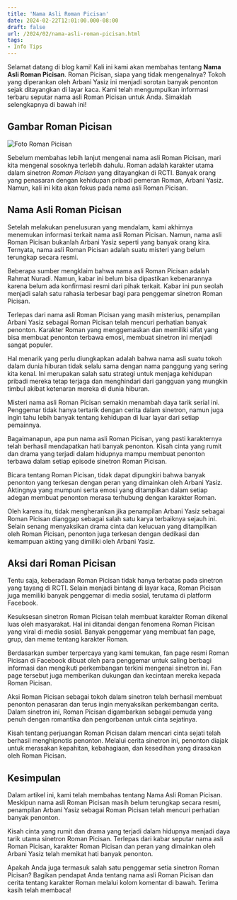 ```yaml
---
title: 'Nama Asli Roman Picisan'
date: 2024-02-22T12:01:00.000-08:00
draft: false
url: /2024/02/nama-asli-roman-picisan.html
tags: 
- Info Tips
---
```


Selamat datang di blog kami! Kali ini kami akan membahas tentang **Nama Asli Roman Picisan**. Roman Picisan, siapa yang tidak mengenalnya? Tokoh yang diperankan oleh Arbani Yasiz ini menjadi sorotan banyak penonton sejak ditayangkan di layar kaca. Kami telah mengumpulkan informasi terbaru seputar nama asli Roman Picisan untuk Anda. Simaklah selengkapnya di bawah ini!

Gambar Roman Picisan
--------------------

![Foto Roman Picisan](https://blogger.googleusercontent.com/img/b/R29vZ2xl/AVvXsEjz8NlFq4jNCYTlTdTzUvlhla9qFuAEnT_CMHW_nn_PytAhkgZI9Z92z_84iBfVbMKf0UmyE3MAKUMNeGJpQrid_BzhYA-9jFH9BcXp9-rhgqv_y-Bhxuarr6qqq2w1fcLD6G9dG8rhTdI/s400/Arbani+Yasiz+sebagai+pemeran+Roman.jpg)

Sebelum membahas lebih lanjut mengenai nama asli Roman Picisan, mari kita mengenal sosoknya terlebih dahulu. Roman adalah karakter utama dalam sinetron _Roman Picisan_ yang ditayangkan di RCTI. Banyak orang yang penasaran dengan kehidupan pribadi pemeran Roman, Arbani Yasiz. Namun, kali ini kita akan fokus pada nama asli Roman Picisan.

Nama Asli Roman Picisan
-----------------------

Setelah melakukan penelusuran yang mendalam, kami akhirnya menemukan informasi terkait nama asli Roman Picisan. Namun, nama asli Roman Picisan bukanlah Arbani Yasiz seperti yang banyak orang kira. Ternyata, nama asli Roman Picisan adalah suatu misteri yang belum terungkap secara resmi.

Beberapa sumber mengklaim bahwa nama asli Roman Picisan adalah Rahmat Nuradi. Namun, kabar ini belum bisa dipastikan kebenarannya karena belum ada konfirmasi resmi dari pihak terkait. Kabar ini pun seolah menjadi salah satu rahasia terbesar bagi para penggemar sinetron Roman Picisan.

Terlepas dari nama asli Roman Picisan yang masih misterius, penampilan Arbani Yasiz sebagai Roman Picisan telah mencuri perhatian banyak penonton. Karakter Roman yang menggemaskan dan memiliki sifat yang bisa membuat penonton terbawa emosi, membuat sinetron ini menjadi sangat populer.

Hal menarik yang perlu diungkapkan adalah bahwa nama asli suatu tokoh dalam dunia hiburan tidak selalu sama dengan nama panggung yang sering kita kenal. Ini merupakan salah satu strategi untuk menjaga kehidupan pribadi mereka tetap terjaga dan menghindari dari gangguan yang mungkin timbul akibat ketenaran mereka di dunia hiburan.

Misteri nama asli Roman Picisan semakin menambah daya tarik serial ini. Penggemar tidak hanya tertarik dengan cerita dalam sinetron, namun juga ingin tahu lebih banyak tentang kehidupan di luar layar dari setiap pemainnya.

Bagaimanapun, apa pun nama asli Roman Picisan, yang pasti karakternya telah berhasil mendapatkan hati banyak penonton. Kisah cinta yang rumit dan drama yang terjadi dalam hidupnya mampu membuat penonton terbawa dalam setiap episode sinetron Roman Picisan.

Bicara tentang Roman Picisan, tidak dapat dipungkiri bahwa banyak penonton yang terkesan dengan peran yang dimainkan oleh Arbani Yasiz. Aktingnya yang mumpuni serta emosi yang ditampilkan dalam setiap adegan membuat penonton merasa terhubung dengan karakter Roman.

Oleh karena itu, tidak mengherankan jika penampilan Arbani Yasiz sebagai Roman Picisan dianggap sebagai salah satu karya terbaiknya sejauh ini. Selain senang menyaksikan drama cinta dan kelucuan yang ditampilkan oleh Roman Picisan, penonton juga terkesan dengan dedikasi dan kemampuan akting yang dimiliki oleh Arbani Yasiz.

Aksi dari Roman Picisan
-----------------------

Tentu saja, keberadaan Roman Picisan tidak hanya terbatas pada sinetron yang tayang di RCTI. Selain menjadi bintang di layar kaca, Roman Picisan juga memiliki banyak penggemar di media sosial, terutama di platform Facebook.

Kesuksesan sinetron Roman Picisan telah membuat karakter Roman dikenal luas oleh masyarakat. Hal ini ditandai dengan fenomena Roman Picisan yang viral di media sosial. Banyak penggemar yang membuat fan page, grup, dan meme tentang karakter Roman.

Berdasarkan sumber terpercaya yang kami temukan, fan page resmi Roman Picisan di Facebook dibuat oleh para penggemar untuk saling berbagi informasi dan mengikuti perkembangan terkini mengenai sinetron ini. Fan page tersebut juga memberikan dukungan dan kecintaan mereka kepada Roman Picisan.

Aksi Roman Picisan sebagai tokoh dalam sinetron telah berhasil membuat penonton penasaran dan terus ingin menyaksikan perkembangan cerita. Dalam sinetron ini, Roman Picisan digambarkan sebagai pemuda yang penuh dengan romantika dan pengorbanan untuk cinta sejatinya.

Kisah tentang perjuangan Roman Picisan dalam mencari cinta sejati telah berhasil menghipnotis penonton. Melalui cerita sinetron ini, penonton diajak untuk merasakan kepahitan, kebahagiaan, dan kesedihan yang dirasakan oleh Roman Picisan.

Kesimpulan
----------

Dalam artikel ini, kami telah membahas tentang Nama Asli Roman Picisan. Meskipun nama asli Roman Picisan masih belum terungkap secara resmi, penampilan Arbani Yasiz sebagai Roman Picisan telah mencuri perhatian banyak penonton.

Kisah cinta yang rumit dan drama yang terjadi dalam hidupnya menjadi daya tarik utama sinetron Roman Picisan. Terlepas dari kabar seputar nama asli Roman Picisan, karakter Roman Picisan dan peran yang dimainkan oleh Arbani Yasiz telah memikat hati banyak penonton.

Apakah Anda juga termasuk salah satu penggemar setia sinetron Roman Picisan? Bagikan pendapat Anda tentang nama asli Roman Picisan dan cerita tentang karakter Roman melalui kolom komentar di bawah. Terima kasih telah membaca!